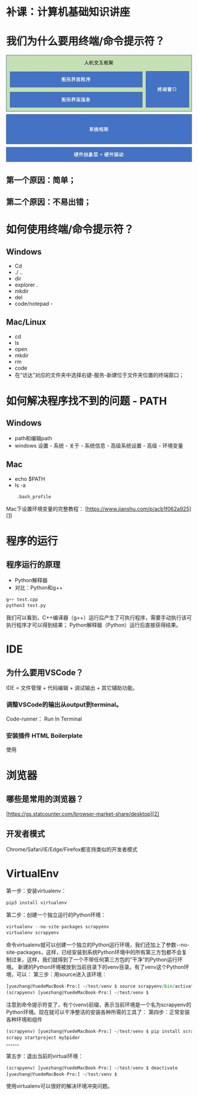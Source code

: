 # 补课：计算机基础知识讲座

# 我们为什么要用终端/命令提示符？
![os][image-1]
## 第一个原因：简单；
## 第二个原因：不易出错；

# 如何使用终端/命令提示符？
## Windows
- Cd
- ./ ..
- dir
- explorer .
- mkdir
- del
- code/notepad
\- 
## Mac/Linux
- cd 
- ls
- open
- mkdir
- rm
- code
- 在“访达”对应的文件夹中选择右键-服务-新建位于文件夹位置的终端窗口；

# 如何解决程序找不到的问题 - PATH
## Windows
- path和编辑path
- windows 设置 - 系统 - 关于 - 系统信息 - 高级系统设置 - 高级 - 环境变量
## Mac
- echo $PATH
- ls -a
```python
	.bash_profile 
```
Mac下设置环境变量的完整教程：
[https://www.jianshu.com/p/acb1f062a925][1]


# 程序的运行
## 程序运行的原理
- Python解释器
- 对比：Python和g++
```python
g++ test.cpp
python3 test.py
```
我们可以看到，C++编译器（g++）运行后产生了可执行程序，需要手动执行该可执行程序才可以得到结果；
Python解释器（Python）运行后直接获得结果。

# IDE
## 为什么要用VSCode？
IDE = 文件管理 + 代码编辑 + 调试输出 + 其它辅助功能。
### 调整VSCode的输出从output到terminal。
Code-runner： Run In Terminal
### 安装插件 HTML Boilerplate
使用
# 浏览器
## 哪些是常用的浏览器？
[https://gs.statcounter.com/browser-market-share/desktop][2]
## 开发者模式
Chrome/Safari/IE/Edge/Firefox都支持类似的开发者模式

# VirtualEnv
第一步：安装virtualenv：
```python
pip3 install virtualenv
```

第二步：创建一个独立运行的Python环境：
```python
virtualenv --no-site-packages scrapyenv
virtualenv scrapyenv
```

命令virtualenv就可以创建一个独立的Python运行环境，我们还加上了参数--no-site-packages，这样，已经安装到系统Python环境中的所有第三方包都不会复制过来，这样，我们就得到了一个不带任何第三方包的“干净”的Python运行环境。
新建的Python环境被放到当前目录下的venv目录。有了venv这个Python环境，可以：
第三步：用source进入该环境：
```python
[yuezhang@YuedeMacBook-Pro:] ~/test/venv $ source scrapyenv/bin/activate
(scrapyenv) [yuezhang@YuedeMacBook-Pro:] ~/test/venv $ 
```
注意到命令提示符变了，有个(venv)前缀，表示当前环境是一个名为scrapyenv的Python环境。现在就可以干净整洁的安装各种所需的工具了：
第四步：正常安装各种环境和组件
```python
(scrapyenv) [yuezhang@YuedeMacBook-Pro:] ~/test/venv $ pip install scrapy
scrapy startproject mySpider
。。。。。。
```

第五步：退出当前的virtual环境：
```python
(scrapyenv) [yuezhang@YuedeMacBook-Pro:] ~/test/venv $ deactivate
[yuezhang@YuedeMacBook-Pro:] ~/test/venv $ 
```

使用virtualenv可以很好的解决环境冲突问题。

[1]:	https://www.jianshu.com/p/acb1f062a925
[2]:	https://gs.statcounter.com/browser-market-share/desktop

[image-1]:	os.jpg